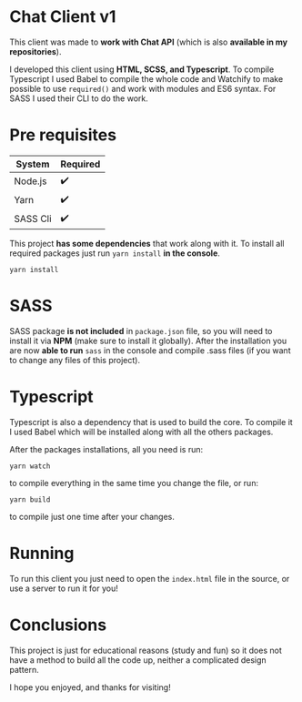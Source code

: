 # Chat Client v1

This client was made to **work with Chat API** (which is also 
**available in my repositories**).

I developed this client using **HTML, SCSS, and Typescript**. To compile 
Typescript I used Babel to compile the whole code and Watchify to make possible 
to use `required()` and work with modules and ES6 syntax. For SASS I used their
CLI to do the work.

# Pre requisites

| System      | Required |
| ----------- | ----------- |
| Node.js      | :heavy_check_mark: |
| Yarn   | :heavy_check_mark: |
| SASS Cli   | :heavy_check_mark: |

This project **has some dependencies** that work along with it. To install all
required packages just run `yarn install` **in the console**.

```shell 
yarn install
```

# SASS

SASS package **is not included** in `package.json` file, so you will need to install
it via **NPM** (make sure to install it globally). After the installation you are 
now **able to run** `sass` in the console and compile .sass files (if you want to
change any files of this project).

# Typescript

Typescript is also a dependency that is used to build the core. To compile it I used Babel which will be installed along with all the others packages.

After the packages installations, all you need is run:

```shell
yarn watch
```

to compile everything in the same time you change the file, or run:

```shell
yarn build
```

to compile just one time after your changes.

# Running

To run this client you just need to open the `index.html` file in the source, or
use a server to run it for you!

# Conclusions

This project is just for educational reasons (study and fun) so it does not have
a method to build all the code up, neither a complicated design pattern.

I hope you enjoyed, and thanks for visiting!
